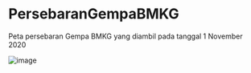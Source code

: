 # PersebaranGempaBMKG
Peta persebaran Gempa BMKG yang diambil pada tanggal 1 November 2020

![image](https://user-images.githubusercontent.com/47917349/157407970-d3084111-69ba-427b-83e7-2f91809a8d01.png)
